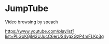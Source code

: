 # JumpTube
Video browsing by speach

https://www.youtube.com/playlist?list=PLGoKGjM3UJucC6erUS4vg2GzP4mFLKp3g
